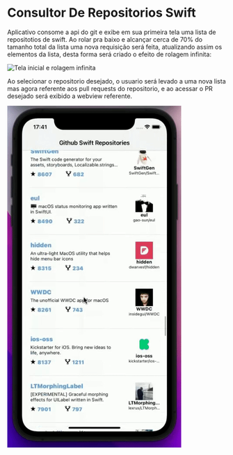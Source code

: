 # Consultor De Repositorios Swift

Aplicativo consome a api do git e exibe em sua primeira tela uma lista de repositotios de swift. Ao rolar pra baixo e alcançar cerca de 70% do tamanho total da lista uma nova requisição será feita, atualizando assim os elementos da lista, desta forma será criado o efeito de rolagem infinita:


![Tela inicial e rolagem infinita](https://github.com/Hellyson206/ConsultorDeRepositoriosGithub/blob/master/Assets/gif1.gif) 


Ao selecionar o repositorio desejado, o usuario será levado a uma nova lista mas agora referente aos pull requests do repositorio, e ao acessar o PR desejado será exibido a webview referente. 


![Segunda tela com pull requests](https://github.com/Hellyson206/ConsultorDeRepositoriosGithub/blob/master/Assets/gif2.gif)


